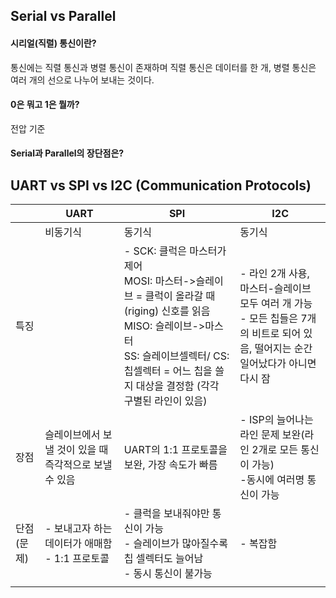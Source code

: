 ## Serial vs Parallel
#### 시리얼(직렬) 통신이란?
통신에는 직렬 통신과 병렬 통신이 존재하며 직렬 통신은 데이터를 한 개, 병렬 통신은 여러 개의 선으로 나누어 보내는 것이다.

#### 0은 뭐고 1은 뭘까?
전압 기준

#### Serial과 Parallel의 장단점은?

## UART vs SPI vs I2C (Communication Protocols)
| | UART | SPI | I2C |
|-|------|-----|-----|
||비동기식|동기식|동기식|
|특징||- SCK: 클럭은 마스터가 제어 <br>MOSI: 마스터->슬레이브 = 클럭이 올라갈 때(riging) 신호를 읽음<br>MISO: 슬레이브->마스터<br>SS: 슬레이브셀렉터/ CS: 칩셀렉터 = 어느 칩을 쓸지 대상을 결정함 (각각 구별된 라인이 있음)|- 라인 2개 사용, 마스터-슬레이브 모두 여러 개 가능 <br> - 모든 칩들은 7개의 비트로 되어 있음, 떨어지는 순간 일어났다가 아니면 다시 잠|
|장점|슬레이브에서 보낼 것이 있을 때 즉각적으로 보낼 수 있음|UART의 1:1 프로토콜을 보완, 가장 속도가 빠름|- ISP의 늘어나는 라인 문제 보완(라인 2개로 모든 통신이 가능) <br>-동시에 여러명 통신이 가능|
|단점(문제)|- 보내고자 하는 데이터가 애매함 <br> - 1:1 프로토콜|- 클럭을 보내줘야만 통신이 가능 <br> - 슬레이브가 많아질수록 칩 셀렉터도 늘어남 <br> - 동시 통신이 불가능|- 복잡함|
|||||
